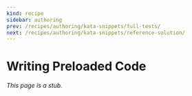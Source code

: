 ```yaml
---
kind: recipe
sidebar: authoring
prev: /recipes/authoring/kata-snippets/full-tests/
next: /recipes/authoring/kata-snippets/reference-solution/
---
```


# Writing Preloaded Code

_This page is a stub._

